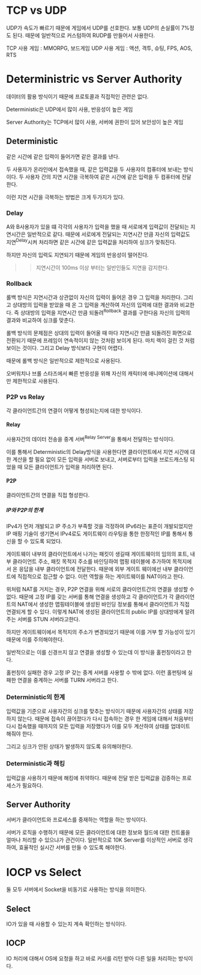 # TCP vs UDP

UDP가 속도가 빠르기 때문에 게임에서 UDP를 선호한다. 
보통 UDP의 손실률이 7%정도 된다.
때문에 일반적으로 커스텀하여 RUDP를 만들어서 사용한다.

TCP 사용 게임 : MMORPG, 보드게임
UDP 사용 게임 : 액션, 격투, 슈팅, FPS, AOS, RTS


# Deterministric vs Server Authority

데이터의 활용 방식이기 때문에 프로토콜과 직접적인 관련은 없다.

Deterministic은 UDP에서 많이 사용, 반응성이 높은 게임

Server Authority는 TCP에서 많이 사용, 서버에 권한이 있어 보안성이 높은 게임

## Deterministic

같은 시간에 같은 입력이 들어가면 같은 결과를 낸다. 

두 사용자가 온라인에서 접속했을 때, 같은 입력값을 두 사용자의 컴퓨터에 보내는 방식이다. 두 사용자 간의 지연 시간을 극복하여 같은 시간에 같은 입력을 두 컴퓨터에 전달한다.

이런 지연 시간을 극복하는 방법은 크게 두가지가 있다.

### Delay

A와 B사용자가 있을 떄 각각의 사용자가 입력을 했을 때 서로에게 입력값이 전달되는 지연시간은 일반적으로 같다. 때문에 서로에게 전달되는 지연시간 만큼 자신의 입력값도 지연<sup>Delay</sup>시켜 처리하면 같은 시간에 같은 입력값을 처리하여 싱크가 맞춰진다.

하지만 자신의 입력도 지연되기 때문에 게임의 반응성이 떨어진다.

>> 지연시간이 100ms 이상 부터는 일반인들도 지연을 감지한다.

### Rollback

롤백 방식은 지연시간과 상관없이 자신의 입력이 들어온 경우 그 입력을 처리한다. 그리고 상대방의 입력을 받았을 때 온 그 입력을 계산하여 자신의 입력에 대한 결과와 비교한다. 즉 상대방의 입력을 지연시간 만큼 되돌려<sup>Rollback</sup> 결과를 구한다음 자신의 입력의 결과와 비교하여 싱크를 맞춘다.

롤백 방식의 문제점은 상대의 입력이 들어올 때 마다 지연시간 만큼 되돌려진 화면으로 전환되기 때문에 프레임이 연속적이지 않는 것처럼 보이게 된다. 마치 렉이 걸린 것 처럼 보이는 것이다. 그리고 Delay 방식보다 구현이 어렵다.

때문에 롤백 방식은 일반적으로 제한적으로 사용된다.

오버워치나 브롤 스타즈에서 빠른 반응성을 위해 자신의 캐릭터에 애니메이션에 대해서만 제한적으로 사용된다.

### P2P vs Relay

각 클라이언트간의 연결이 어떻게 형성되는지에 대한 방식이다.

#### Relay

사용자간의 데이터 전송을 중계 서버<sup>Relay Server</sup>을 통해서 전달하는 방식이다. 

이를 통해서 Deterministic의 Delay방식을 사용한다면 클라이언트에서 지연 시간에 대한 계산을 할 필요 없이 모든 입력을 서버로 보내고, 서버로부터 입력을 브로드캐스팅 되었을 때 모든 클라이언트가 입력을 처리하면 된다.

#### P2P 

클라이언트간의 연결을 직접 형성한다. 

##### IP와 P2P의 한계

IPv4가 먼저 개발되고 IP 주소가 부족할 것을 걱정하여 IPv6라는 표준이 개발되었지만 IP 매핑 기술이 생기면서 IPv4로도 게이트웨이 라우팅을 통한 한정적인 IP를 통해서 통신을 할 수 있도록 되었다.

게이트웨이 내부의 클라이언트에서 나가는 패킷이 생길때 게이트웨이의 임의의 포트, 내부 클라이언트 주소, 패킷 목적지 주소를 바인딩하여 맵핑 테이블에 추가하여 목적지에서 온 응답을 내부 클라이언트에 전달한다. 때문에 외부 게이트 웨이에선 내부 클라이언트에 직접적으로 접근할 수 없다. 이런 역할을 하는 게이트웨이를 NAT이라고 한다.

위처럼 NAT를 거치는 경우, P2P 연결을 위해 서로의 클라이언트간의 연결을 생성할 수 없다. 때문에 고정 IP를 갖는 서버를 통해 연결을 생성하고 각 클라이언트가 각 클라이언트의 NAT에서 생성한 맵핑테이블에 생성된 바인딩 정보를 통해서 클라이언트가 직접 연결되게 할 수 있다. 이렇게 NAT에 생성된 클라이언트의 public IP를 상대방에게 알려주는 서버를 STUN 서버라고한다.

하지만 게이트웨이에서 목적지의 주소가 변경되었기 때문에 이를 거부 할 가능성이 있기 때문에 이를 주의해야한다. 

일반적으로는 이를 신경쓰지 않고 연결을 생성할 수 있는데 이 방식을 홀펀칭이라고 한다.

홀펀칭이 실패한 경우 고정 IP 갖는 중계 서버를 사용할 수 밖에 없다. 이런 홀펀팅에 실패한 연결을 중계하는 서버를 TURN 서버라고 한다.

### Deterministic의 한계

입력값을 기준으로 사용자간의 싱크를 맞추는 방식이기 때문에 사용자간의 상태를 저장하지 않는다. 때문에 접속이 끊어졌다가 다시 접속하는 경우 한 게임에 대해서 처음부터 다시 접속했을 때까지의 모든 입력을 저장했다가 이를 모두 계산하여 상태를 업데이트 해줘야 한다.

그리고 싱크가 안된 상태가 발생하지 않도록 유의해야한다.

### Deterministic과 해킹

입력값을 사용하기 때문에 해킹에 취약하다. 때문에 전달 받은 입력값을 검증하는 프로세스가 필요하다.

## Server Authority

서버가 클라이언트와 프로세스를 중재하는 역할을 하는 방식이다. 

서버가 로직을 수행하기 때문에 모든 클라이언트에 대한 정보와 월드에 대한 컨트롤을 얼마나 처리할 수 있으냐가 관건이다. 일반적으로 10K Server를 이상적인 서버로 생각하여, 효율적인 실시간 서버를 만들 수 있도록 해야한다.

# IOCP vs Select

둘 모두 서버에서 Socket을 비동기로 사용하는 방식을 의미한다.

## Select

IO가 있을 때 사용할 수 있는지 계속 확인하는 방식이다.

## IOCP

IO 처리에 대해서 OS에 요청을 하고 바로 커서를 리턴 받아 다른 일을 처리하는 방식이다.

